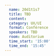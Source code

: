```yaml
---
  name: 20d1t1s7
  title: TBD
  content:
  category: UX/UI
  format: Conférence
  speakers: TBD
  room: Auditorium
  time_start: '15:00'
  time_end: '15:45'
---
```

